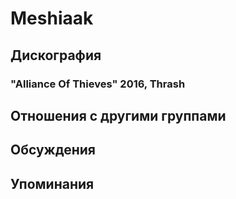 # Meshiaak



## Дискография

### "Alliance Of Thieves" 2016, Thrash




## Отношения с другими группами


## Обсуждения


## Упоминания

